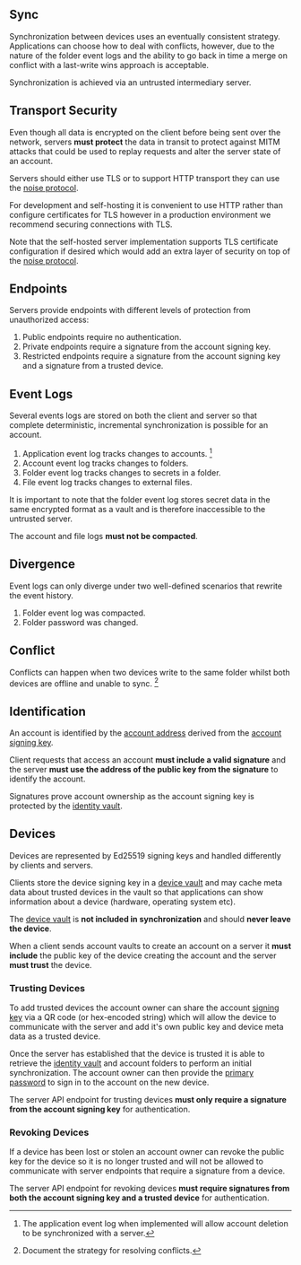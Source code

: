 ## Sync

Synchronization between devices uses an eventually consistent strategy. Applications can choose how to deal with conflicts, however, due to the nature of the folder event logs and the ability to go back in time a merge on conflict with a last-write wins approach is acceptable.

Synchronization is achieved via an untrusted intermediary server.

## Transport Security

Even though all data is encrypted on the client before being sent over the network, servers **must protect** the data in transit to protect against MITM attacks that could be used to replay requests and alter the server state of an account.

Servers should either use TLS or to support HTTP transport they can use the [noise protocol](https://noiseprotocol.org/).

For development and self-hosting it is convenient to use HTTP rather than configure certificates for TLS however in a production environment we recommend securing connections with TLS.

Note that the self-hosted server implementation supports TLS certificate configuration if desired which would add an extra layer of security on top of the [noise protocol](https://noiseprotocol.org/).

## Endpoints

Servers provide endpoints with different levels of protection from unauthorized access:

1) Public endpoints require no authentication.
2) Private endpoints require a signature from the account signing key.
3) Restricted endpoints require a signature from the account signing key and a signature from a trusted device.

## Event Logs

Several events logs are stored on both the client and server so that complete deterministic, incremental synchronization is possible for an account.

1) Application event log tracks changes to accounts. [^1]
2) Account event log tracks changes to folders.
3) Folder event log tracks changes to secrets in a folder.
4) File event log tracks changes to external files.

It is important to note that the folder event log stores secret data in the same encrypted format as a vault and is therefore inaccessible to the untrusted server.

The account and file logs **must not be compacted**.

## Divergence 

Event logs can only diverge under two well-defined scenarios that rewrite the event history.

1) Folder event log was compacted.
2) Folder password was changed.

## Conflict

Conflicts can happen when two devices write to the same folder whilst both devices are offline and unable to sync. [^2]

## Identification

An account is identified by the [account address](/doc/overview.md#account-address) derived from the [account signing key](/doc/overview.md#signing-key).

Client requests that access an account **must include a valid signature** and the server **must use the address of the public key from the signature** to identify the account.

Signatures prove account ownership as the account signing key is protected by the [identity vault](/doc/overview.md#identity-vault).

## Devices

Devices are represented by Ed25519 signing keys and handled differently by clients and servers.

Clients store the device signing key in a [device vault](/doc/overview.md#device-vault) and may cache meta data about trusted devices in the vault so that applications can show information about a device (hardware, operating system etc).

The [device vault](/doc/overview.md#device-vault) is **not included in synchronization** and should **never leave the device**.

When a client sends account vaults to create an account on a server it **must include** the public key of the device creating the account and the server **must trust** the device. 

### Trusting Devices

To add trusted devices the account owner can share the account [signing key](/doc/overview.md#signing-key) via a QR code (or hex-encoded string) which will allow the device to communicate with the server and add it's own public key and device meta data as a trusted device. 

Once the server has established that the device is trusted it is able to retrieve the [identity vault](/doc/overview.md#identity-vault) and account folders to perform an initial synchronization. The account owner can then provide the [primary password](/doc/overview.md#primary-password) to sign in to the account on the new device.

The server API endpoint for trusting devices **must only require a signature from the account signing key** for authentication.

### Revoking Devices

If a device has been lost or stolen an account owner can revoke the public key for the device so it is no longer trusted and will not be allowed to communicate with server endpoints that require a signature from a device.

The server API endpoint for revoking devices **must require signatures from both the account signing key and a trusted device** for authentication.

[^1]: The application event log when implemented will allow account deletion to be synchronized with a server.
[^2]: Document the strategy for resolving conflicts.
